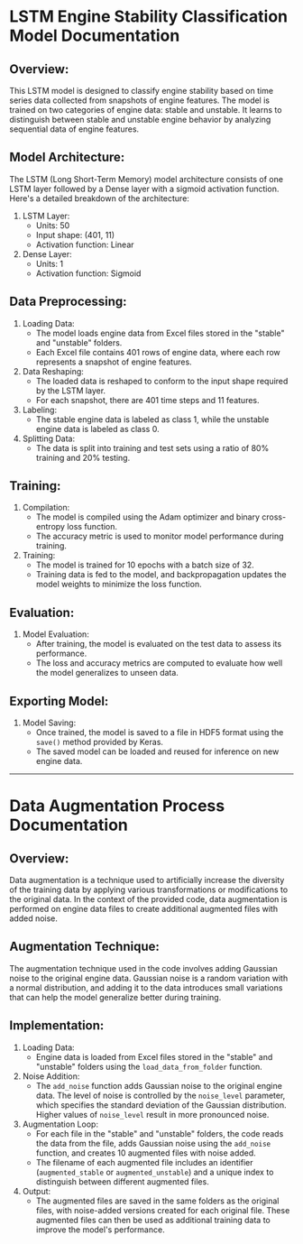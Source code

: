 # LSTM Engine Stability Classification Model Documentation

## Overview:
This LSTM model is designed to classify engine stability based on time series data collected from snapshots of engine features. The model is trained on two categories of engine data: stable and unstable. It learns to distinguish between stable and unstable engine behavior by analyzing sequential data of engine features.

## Model Architecture:
The LSTM (Long Short-Term Memory) model architecture consists of one LSTM layer followed by a Dense layer with a sigmoid activation function. Here's a detailed breakdown of the architecture:
1. LSTM Layer:
   - Units: 50
   - Input shape: (401, 11)
   - Activation function: Linear
2. Dense Layer:
   - Units: 1
   - Activation function: Sigmoid

## Data Preprocessing:
1. Loading Data:
   - The model loads engine data from Excel files stored in the "stable" and "unstable" folders.
   - Each Excel file contains 401 rows of engine data, where each row represents a snapshot of engine features.
2. Data Reshaping:
   - The loaded data is reshaped to conform to the input shape required by the LSTM layer.
   - For each snapshot, there are 401 time steps and 11 features.
3. Labeling:
   - The stable engine data is labeled as class 1, while the unstable engine data is labeled as class 0.
4. Splitting Data:
   - The data is split into training and test sets using a ratio of 80% training and 20% testing.

## Training:
1. Compilation:
   - The model is compiled using the Adam optimizer and binary cross-entropy loss function.
   - The accuracy metric is used to monitor model performance during training.
2. Training:
   - The model is trained for 10 epochs with a batch size of 32.
   - Training data is fed to the model, and backpropagation updates the model weights to minimize the loss function.

## Evaluation:
1. Model Evaluation:
   - After training, the model is evaluated on the test data to assess its performance.
   - The loss and accuracy metrics are computed to evaluate how well the model generalizes to unseen data.

## Exporting Model:
1. Model Saving:
   - Once trained, the model is saved to a file in HDF5 format using the `save()` method provided by Keras.
   - The saved model can be loaded and reused for inference on new engine data.

---

# Data Augmentation Process Documentation

## Overview:
Data augmentation is a technique used to artificially increase the diversity of the training data by applying various transformations or modifications to the original data. In the context of the provided code, data augmentation is performed on engine data files to create additional augmented files with added noise.

## Augmentation Technique:
The augmentation technique used in the code involves adding Gaussian noise to the original engine data. Gaussian noise is a random variation with a normal distribution, and adding it to the data introduces small variations that can help the model generalize better during training.

## Implementation:
1. Loading Data:
   - Engine data is loaded from Excel files stored in the "stable" and "unstable" folders using the `load_data_from_folder` function.
2. Noise Addition:
   - The `add_noise` function adds Gaussian noise to the original engine data. The level of noise is controlled by the `noise_level` parameter, which specifies the standard deviation of the Gaussian distribution. Higher values of `noise_level` result in more pronounced noise.
3. Augmentation Loop:
   - For each file in the "stable" and "unstable" folders, the code reads the data from the file, adds Gaussian noise using the `add_noise` function, and creates 10 augmented files with noise added.
   - The filename of each augmented file includes an identifier (`augmented_stable` or `augmented_unstable`) and a unique index to distinguish between different augmented files.
4. Output:
   - The augmented files are saved in the same folders as the original files, with noise-added versions created for each original file. These augmented files can then be used as additional training data to improve the model's performance.
